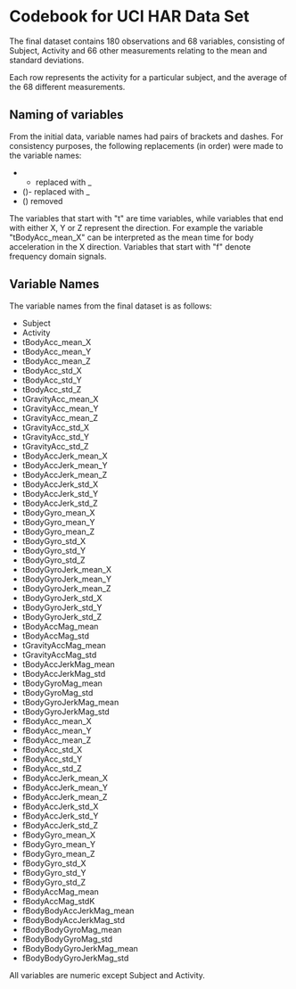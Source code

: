 # Codebook for UCI HAR Data Set

The final dataset contains 180 observations and 68 variables, consisting of Subject, Activity and 66 other measurements relating to the mean and standard deviations.

Each row represents the activity for a particular subject, and the average of the 68 different measurements. 

## Naming of variables
From the initial data, variable names had pairs of brackets and dashes. For consistency purposes, the following replacements (in order) were made to the variable names:
* - replaced with _
* ()- replaced with _
* () removed

The variables that start with "t" are time variables, while variables that end with either X, Y or Z represent the direction. For example the variable "tBodyAcc_mean_X" can be interpreted as the mean time for body acceleration in the X direction. Variables that start with "f" denote frequency domain signals.

## Variable Names
The variable names from the final dataset is as follows:
* Subject
* Activity
* tBodyAcc_mean_X
* tBodyAcc_mean_Y
* tBodyAcc_mean_Z
* tBodyAcc_std_X
* tBodyAcc_std_Y
* tBodyAcc_std_Z
* tGravityAcc_mean_X
* tGravityAcc_mean_Y
* tGravityAcc_mean_Z
* tGravityAcc_std_X
* tGravityAcc_std_Y
* tGravityAcc_std_Z
* tBodyAccJerk_mean_X
* tBodyAccJerk_mean_Y
* tBodyAccJerk_mean_Z
* tBodyAccJerk_std_X
* tBodyAccJerk_std_Y
* tBodyAccJerk_std_Z
* tBodyGyro_mean_X
* tBodyGyro_mean_Y
* tBodyGyro_mean_Z
* tBodyGyro_std_X
* tBodyGyro_std_Y
* tBodyGyro_std_Z
* tBodyGyroJerk_mean_X
* tBodyGyroJerk_mean_Y
* tBodyGyroJerk_mean_Z
* tBodyGyroJerk_std_X
* tBodyGyroJerk_std_Y
* tBodyGyroJerk_std_Z
* tBodyAccMag_mean
* tBodyAccMag_std
* tGravityAccMag_mean
* tGravityAccMag_std
* tBodyAccJerkMag_mean
* tBodyAccJerkMag_std
* tBodyGyroMag_mean
* tBodyGyroMag_std
* tBodyGyroJerkMag_mean
* tBodyGyroJerkMag_std
* fBodyAcc_mean_X
* fBodyAcc_mean_Y
* fBodyAcc_mean_Z
* fBodyAcc_std_X
* fBodyAcc_std_Y
* fBodyAcc_std_Z
* fBodyAccJerk_mean_X
* fBodyAccJerk_mean_Y
* fBodyAccJerk_mean_Z
* fBodyAccJerk_std_X
* fBodyAccJerk_std_Y
* fBodyAccJerk_std_Z
* fBodyGyro_mean_X
* fBodyGyro_mean_Y
* fBodyGyro_mean_Z
* fBodyGyro_std_X
* fBodyGyro_std_Y
* fBodyGyro_std_Z
* fBodyAccMag_mean
* fBodyAccMag_stdK
* fBodyBodyAccJerkMag_mean
* fBodyBodyAccJerkMag_std
* fBodyBodyGyroMag_mean
* fBodyBodyGyroMag_std
* fBodyBodyGyroJerkMag_mean
* fBodyBodyGyroJerkMag_std

All variables are numeric except Subject and Activity.
